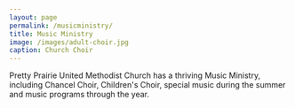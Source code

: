 ```yaml
---
layout: page
permalink: /musicministry/
title: Music Ministry
image: /images/adult-choir.jpg
caption: Church Choir
---
```

Pretty Prairie United Methodist Church has a thriving Music Ministry, including Chancel Choir, Children's Choir, special music during the summer and music programs through the year. 

